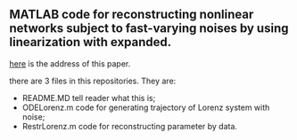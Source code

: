 ## MATLAB code for reconstructing nonlinear networks subject to fast-varying noises by using linearization with expanded.

[here](https://arxiv.org/pdf/1706.04076.pdf) is the address of this paper.

there are 3 files in this repositories. They are:
- README.MD tell reader what this is;
- ODELorenz.m code for generating trajectory of Lorenz system with noise;
- RestrLorenz.m code for reconstructing parameter by data.
